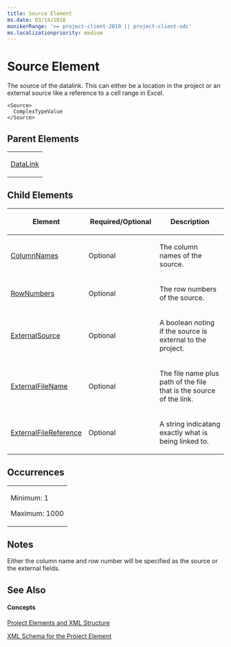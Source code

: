 ```yaml
---
title: Source Element
ms.date: 03/14/2018
monikerRange: '>= project-client-2010 || project-client-odc'
ms.localizationpriority: medium
---
```


# Source Element


The source of the datalink. This can either be a location in the project or an external source like a reference to a cell range in Excel. 



    <Source>
      ComplexTypeValue
    </Source>

## Parent Elements

<table>
<colgroup>
<col style="width: 100%" />
</colgroup>
<tbody>
<tr class="odd">
<td><p><a href="datalink-element.md">DataLink</a></p></td>
</tr>
</tbody>
</table>

## Child Elements

<table>
<colgroup>
<col style="width: 33%" />
<col style="width: 33%" />
<col style="width: 33%" />
</colgroup>
<thead>
<tr class="header">
<th><p>Element</p></th>
<th><p>Required/Optional</p></th>
<th><p>Description</p></th>
</tr>
</thead>
<tbody>
<tr class="odd">
<td><p><a href="columnnames-element.md">ColumnNames</a></p></td>
<td><p>Optional</p></td>
<td><p>The column names of the source.</p></td>
</tr>
<tr class="even">
<td><p><a href="rownumbers-element.md">RowNumbers</a></p></td>
<td><p>Optional</p></td>
<td><p>The row numbers of the source.</p></td>
</tr>
<tr class="odd">
<td><p><a href="externalsource-element.md">ExternalSource</a></p></td>
<td><p>Optional</p></td>
<td><p>A boolean noting if the source is external to the project.</p></td>
</tr>
<tr class="even">
<td><p><a href="externalfilename-element.md">ExternalFileName</a></p></td>
<td><p>Optional</p></td>
<td><p>The file name plus path of the file that is the source of the link.</p></td>
</tr>
<tr class="odd">
<td><p><a href="externalfilereference-element.md">ExternalFileReference</a></p></td>
<td><p>Optional</p></td>
<td><p>A string indicatang exactly what is being linked to.</p></td>
</tr>
</tbody>
</table>

## Occurrences

<table>
<colgroup>
<col style="width: 100%" />
</colgroup>
<tbody>
<tr class="odd">
<td><p>Minimum: 1</p>
<p>Maximum: 1000</p></td>
</tr>
</tbody>
</table>

## Notes

Either the column name and row number will be specified as the source or the external fields.

## See Also

#### Concepts

[Project Elements and XML Structure](project-elements-and-xml-structure.md)

[XML Schema for the Project Element](xml-schema-for-the-project-element.md)
